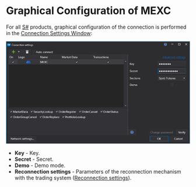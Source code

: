 # Graphical Configuration of MEXC

For all [S#](../../../../api.md) products, graphical configuration of the connection is performed in the [Connection Settings Window](../../../graphical_user_interface/connection_settings_window.md):

![API GUI Settings MEXC](../../../../../images/api_gui_settings_mexc.png)

- **Key** - Key.
- **Secret** - Secret.
- **Demo** - Demo mode.
- **Reconnection settings** - Parameters of the reconnection mechanism with the trading system ([Reconnection settings](../../reconnection_settings.md)).
